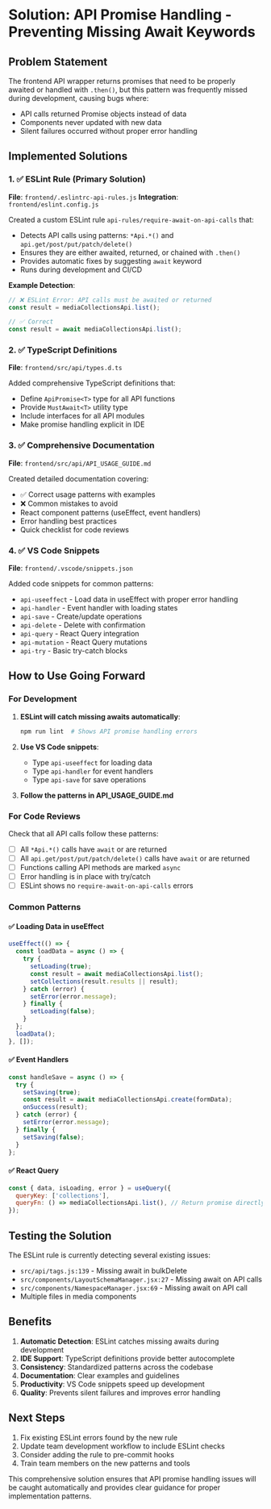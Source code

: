# Solution: API Promise Handling - Preventing Missing Await Keywords

## Problem Statement

The frontend API wrapper returns promises that need to be properly awaited or handled with `.then()`, but this pattern was frequently missed during development, causing bugs where:
- API calls returned Promise objects instead of data
- Components never updated with new data
- Silent failures occurred without proper error handling

## Implemented Solutions

### 1. ✅ ESLint Rule (Primary Solution)

**File**: `frontend/.eslintrc-api-rules.js`
**Integration**: `frontend/eslint.config.js`

Created a custom ESLint rule `api-rules/require-await-on-api-calls` that:
- Detects API calls using patterns: `*Api.*()` and `api.get/post/put/patch/delete()`
- Ensures they are either awaited, returned, or chained with `.then()`
- Provides automatic fixes by suggesting `await` keyword
- Runs during development and CI/CD

**Example Detection**:
```javascript
// ❌ ESLint Error: API calls must be awaited or returned
const result = mediaCollectionsApi.list();

// ✅ Correct
const result = await mediaCollectionsApi.list();
```

### 2. ✅ TypeScript Definitions

**File**: `frontend/src/api/types.d.ts`

Added comprehensive TypeScript definitions that:
- Define `ApiPromise<T>` type for all API functions
- Provide `MustAwait<T>` utility type
- Include interfaces for all API modules
- Make promise handling explicit in IDE

### 3. ✅ Comprehensive Documentation

**File**: `frontend/src/api/API_USAGE_GUIDE.md`

Created detailed documentation covering:
- ✅ Correct usage patterns with examples
- ❌ Common mistakes to avoid
- React component patterns (useEffect, event handlers)
- Error handling best practices
- Quick checklist for code reviews

### 4. ✅ VS Code Snippets

**File**: `frontend/.vscode/snippets.json`

Added code snippets for common patterns:
- `api-useeffect` - Load data in useEffect with proper error handling
- `api-handler` - Event handler with loading states
- `api-save` - Create/update operations
- `api-delete` - Delete with confirmation
- `api-query` - React Query integration
- `api-mutation` - React Query mutations
- `api-try` - Basic try-catch blocks

## How to Use Going Forward

### For Development

1. **ESLint will catch missing awaits automatically**:
   ```bash
   npm run lint  # Shows API promise handling errors
   ```

2. **Use VS Code snippets**:
   - Type `api-useeffect` for loading data
   - Type `api-handler` for event handlers
   - Type `api-save` for save operations

3. **Follow the patterns in API_USAGE_GUIDE.md**

### For Code Reviews

Check that all API calls follow these patterns:
- [ ] All `*Api.*()` calls have `await` or are returned
- [ ] All `api.get/post/put/patch/delete()` calls have `await` or are returned  
- [ ] Functions calling API methods are marked `async`
- [ ] Error handling is in place with try/catch
- [ ] ESLint shows no `require-await-on-api-calls` errors

### Common Patterns

#### ✅ Loading Data in useEffect
```javascript
useEffect(() => {
  const loadData = async () => {
    try {
      setLoading(true);
      const result = await mediaCollectionsApi.list();
      setCollections(result.results || result);
    } catch (error) {
      setError(error.message);
    } finally {
      setLoading(false);
    }
  };
  loadData();
}, []);
```

#### ✅ Event Handlers
```javascript
const handleSave = async () => {
  try {
    setSaving(true);
    const result = await mediaCollectionsApi.create(formData);
    onSuccess(result);
  } catch (error) {
    setError(error.message);
  } finally {
    setSaving(false);
  }
};
```

#### ✅ React Query
```javascript
const { data, isLoading, error } = useQuery({
  queryKey: ['collections'],
  queryFn: () => mediaCollectionsApi.list(), // Return promise directly
});
```

## Testing the Solution

The ESLint rule is currently detecting several existing issues:
- `src/api/tags.js:139` - Missing await in bulkDelete
- `src/components/LayoutSchemaManager.jsx:27` - Missing await on API calls
- `src/components/NamespaceManager.jsx:69` - Missing await on API call
- Multiple files in media components

## Benefits

1. **Automatic Detection**: ESLint catches missing awaits during development
2. **IDE Support**: TypeScript definitions provide better autocomplete
3. **Consistency**: Standardized patterns across the codebase
4. **Documentation**: Clear examples and guidelines
5. **Productivity**: VS Code snippets speed up development
6. **Quality**: Prevents silent failures and improves error handling

## Next Steps

1. Fix existing ESLint errors found by the new rule
2. Update team development workflow to include ESLint checks
3. Consider adding the rule to pre-commit hooks
4. Train team members on the new patterns and tools

This comprehensive solution ensures that API promise handling issues will be caught automatically and provides clear guidance for proper implementation patterns.
